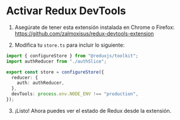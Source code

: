# Activar Redux DevTools

1. Asegúrate de tener esta extensión instalada en Chrome o Firefox:
   https://github.com/zalmoxisus/redux-devtools-extension

2. Modifica tu `store.ts` para incluir lo siguiente:

```ts
import { configureStore } from "@reduxjs/toolkit";
import authReducer from "./authSlice";

export const store = configureStore({
  reducer: {
    auth: authReducer,
  },
  devTools: process.env.NODE_ENV !== "production",
});
```

3. ¡Listo! Ahora puedes ver el estado de Redux desde la extensión.

